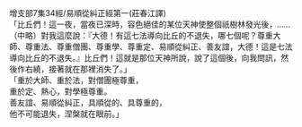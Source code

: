 增支部7集34經/易順從糾正經第一(莊春江譯)  
「比丘們！這一夜，當夜已深時，容色絕佳的某位天神使整個祇樹林發光後，……（中略）對我這麼說：『大德！有這七法導向比丘的不退失，哪七個呢？尊重大師、尊重法、尊重僧團、尊重學、尊重定、易順從糾正、善友誼，大德！這是七法導向比丘的不退失。』比丘們！這就是那位天神所說，說了這個後，向我問訊，然後作右繞，接著就在那裡消失了。」  
「重於大師、重於法，對僧團極尊重，  
重於定、熱心，對學極尊重。  
善友誼、易順從糾正，具順從的、具尊重的，  
他不可能退失，涅槃就在眼前。」  
  
  
